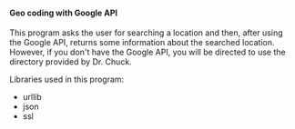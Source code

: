 #### Geo coding with Google API

This program asks the user for searching a location and then, after using the Google API, returns some information about the searched location. However, 
if you don't have the Google API, you will be directed to use the directory provided by Dr. Chuck.

Libraries used in this program:

- urllib
- json
- ssl
